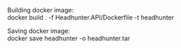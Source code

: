 Building docker image:  
docker build . -f Headhunter.API/Dockerfile -t headhunter  

Saving docker image:  
docker save headhunter -o headhunter.tar  